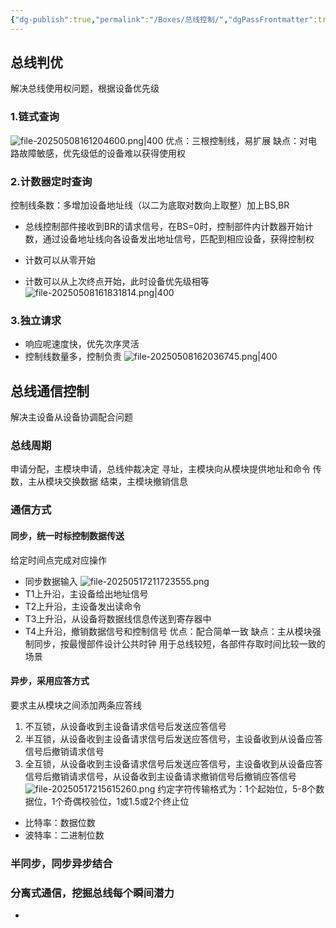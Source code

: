 ```yaml
---
{"dg-publish":true,"permalink":"/Boxes/总线控制/","dgPassFrontmatter":true,"created":"2025-05-08T15:31:53.247+08:00","updated":"2025-05-18T09:09:53.628+08:00"}
---
```


## 总线判优
解决总线使用权问题，根据设备优先级
### 1.链式查询
![file-20250508161204600.png|400](/img/user/images/%E6%80%BB%E7%BA%BF%E6%8E%A7%E5%88%B6/file-20250508161204600.png)
优点：三根控制线，易扩展
缺点：对电路故障敏感，优先级低的设备难以获得使用权
### 2.计数器定时查询
控制线条数：多增加设备地址线（以二为底取对数向上取整）加上BS,BR
- 总线控制部件接收到BR的请求信号，在BS=0时，控制部件内计数器开始计数，通过设备地址线向各设备发出地址信号，匹配到相应设备，获得控制权

- 计数可以从零开始
- 计数可以从上次终点开始，此时设备优先级相等
![file-20250508161831814.png|400](/img/user/images/%E6%80%BB%E7%BA%BF%E6%8E%A7%E5%88%B6/file-20250508161831814.png)
### 3.独立请求
- 响应呢速度快，优先次序灵活
- 控制线数量多，控制负责
![file-20250508162036745.png|400](/img/user/images/%E6%80%BB%E7%BA%BF%E6%8E%A7%E5%88%B6/file-20250508162036745.png)
## 总线通信控制
解决主设备从设备协调配合问题
### 总线周期
申请分配，主模块申请，总线仲裁决定
寻址，主模块向从模块提供地址和命令
传数，主从模块交换数据
结束，主模块撤销信息
### 通信方式
#### 同步，统一时标控制数据传送
给定时间点完成对应操作
- 同步数据输入
![file-20250517211723555.png](/img/user/images/%E6%80%BB%E7%BA%BF%E6%8E%A7%E5%88%B6/file-20250517211723555.png)
- T1上升沿，主设备给出地址信号
- T2上升沿，主设备发出读命令
- T3上升沿，从设备将数据线信息传送到寄存器中
- T4上升沿，撤销数据信号和控制信号
优点：配合简单一致
缺点：主从模块强制同步，按最慢部件设计公共时钟
用于总线较短，各部件存取时间比较一致的场景
#### 异步，采用应答方式
要求主从模块之间添加两条应答线
1. 不互锁，从设备收到主设备请求信号后发送应答信号
2. 半互锁，从设备收到主设备请求信号后发送应答信号，主设备收到从设备应答信号后撤销请求信号
3. 全互锁，从设备收到主设备请求信号后发送应答信号，主设备收到从设备应答信号后撤销请求信号，从设备收到主设备请求撤销信号后撤销应答信号
![file-20250517215615260.png](/img/user/images/%E6%80%BB%E7%BA%BF%E6%8E%A7%E5%88%B6/file-20250517215615260.png)
约定字符传输格式为：1个起始位，5-8个数据位，1个奇偶校验位，1或1.5或2个终止位
- 比特率：数据位数
- 波特率：二进制位数

### 半同步，同步异步结合

### 分离式通信，挖掘总线每个瞬间潜力
- 
